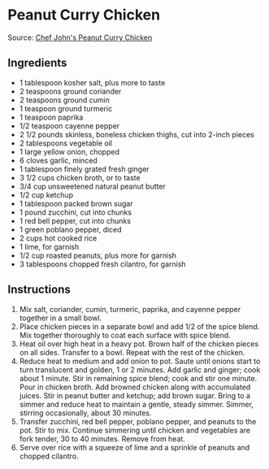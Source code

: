 # Peanut Curry Chicken #

Source: [Chef John's Peanut Curry Chicken](http://allrecipes.com/recipe/244979/chef-johns-peanut-curry-chicken/)

## Ingredients ##
* 1 tablespoon kosher salt, plus more to taste
* 2 teaspoons ground coriander
* 2 teaspoons ground cumin
* 1 teaspoon ground turmeric
* 1 teaspoon paprika
* 1/2 teaspoon cayenne pepper
* 2 1/2 pounds skinless, boneless chicken thighs, cut into 2-inch pieces
* 2 tablespoons vegetable oil
* 1 large yellow onion, chopped
* 6 cloves garlic, minced
* 1 tablespoon finely grated fresh ginger
* 3 1/2 cups chicken broth, or to taste
* 3/4 cup unsweetened natural peanut butter
* 1/2 cup ketchup
* 1 tablespoon packed brown sugar
* 1 pound zucchini, cut into chunks
* 1 red bell pepper, cut into chunks
* 1 green poblano pepper, diced
* 2 cups hot cooked rice
* 1 lime, for garnish
* 1/2 cup roasted peanuts, plus more for garnish
* 3 tablespoons chopped fresh cilantro, for garnish

## Instructions ##
1. Mix salt, coriander, cumin, turmeric, paprika, and cayenne pepper together in a small bowl.
1. Place chicken pieces in a separate bowl and add 1/2 of the spice blend. Mix together thoroughly to coat each surface with spice blend.
1. Heat oil over high heat in a heavy pot. Brown half of the chicken pieces on all sides. Transfer to a bowl. Repeat with the rest of the chicken.
1. Reduce heat to medium and add onion to pot. Saute until onions start to turn translucent and golden, 1 or 2 minutes. Add garlic and ginger; cook about 1 minute. Stir in remaining spice blend; cook and stir one minute. Pour in chicken broth. Add browned chicken along with accumulated juices. Stir in peanut butter and ketchup; add brown sugar. Bring to a simmer and reduce heat to maintain a gentle, steady simmer. Simmer, stirring occasionally, about 30 minutes.
1. Transfer zucchini, red bell pepper, poblano pepper, and peanuts to the pot. Stir to mix. Continue simmering until chicken and vegetables are fork tender, 30 to 40 minutes. Remove from heat.
1. Serve over rice with a squeeze of lime and a sprinkle of peanuts and chopped cilantro.
